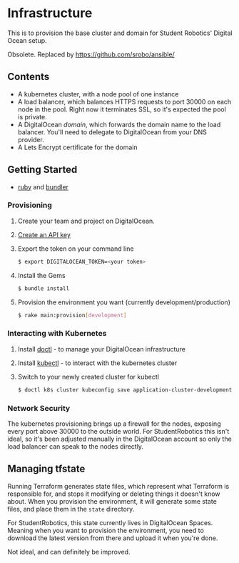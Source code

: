 # Infrastructure

This is to provision the base cluster and domain for Student Robotics' Digital
Ocean setup.

<span color="red">Obsolete. Replaced by https://github.com/srobo/ansible/</span>

## Contents

* A kubernetes cluster, with a node pool of one instance
* A load balancer, which balances HTTPS requests to port 30000 on each node in
  the pool. Right now it terminates SSL, so it's expected the pool is private.
* A DigitalOcean _domain_, which forwards the domain name to the load balancer.
  You'll need to delegate to DigitalOcean from your DNS provider.
* A Lets Encrypt certificate for the domain

## Getting Started

* [ruby][ruby] and [bundler][bundler]

### Provisioning

1. Create your team and project on DigitalOcean.

2. [Create an API key][dotoken]

3. Export the token on your command line
   
   ```bash
   $ export DIGITALOCEAN_TOKEN=<your token>
   ```

4. Install the Gems

   ```bash
   $ bundle install
   ```

5. Provision the environment you want (currently development/production)

    ```bash
    $ rake main:provision[development]
    ```

### Interacting with Kubernetes

1. Install [doctl][doctl] - to manage your DigitalOcean infrastructure
2. Install [kubectl][kubectl] - to interact with the kubernetes cluster

3. Switch to your newly created cluster for kubectl
   
   ```bash
   $ doctl k8s cluster kubeconfig save application-cluster-development
   ```
   
### Network Security

The kubernetes provisioning brings up a firewall for the nodes, exposing every
port above 30000 to the outside world. For StudentRobotics this isn't ideal, so
it's been adjusted manually in the DigitalOcean account so only the load 
balancer can speak to the nodes directly.

## Managing tfstate

Running Terraform generates state files, which represent what Terraform is
responsible for, and stops it modifying or deleting things it doesn't know 
about. When you provision the environment, it will generate some state files, 
and place them in the `state` directory. 

For StudentRobotics, this state currently lives in DigitalOcean Spaces. Meaning
when you want to provision the environment, you need to download the latest
version from there and upload it when you're done.

Not ideal, and can definitely be improved.

[ruby]: https://www.ruby-lang.org/en/documentation/installation/
[bundler]: https://bundler.io/#getting-started
[doctl]: https://github.com/digitalocean/doctl#installing-doctl
[kubectl]: https://kubernetes.io/docs/tasks/tools/install-kubectl/
[dotoken]: https://cloud.digitalocean.com/account/api/tokens
